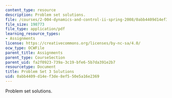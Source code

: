 ```yaml
---
content_type: resource
description: Problem set solutions.
file: /courses/2-004-dynamics-and-control-ii-spring-2008/0abb4409d14ef3de8ef550e5a16e2369_ps3soln.pdf
file_size: 198773
file_type: application/pdf
learning_resource_types:
- Assignments
license: https://creativecommons.org/licenses/by-nc-sa/4.0/
ocw_type: OCWFile
parent_title: Assignments
parent_type: CourseSection
parent_uid: fa2f0923-739a-3c19-bfe6-5b7da391e2b7
resourcetype: Document
title: Problem Set 3 Solutions
uid: 0abb4409-d14e-f3de-8ef5-50e5a16e2369
---
```

Problem set solutions.
